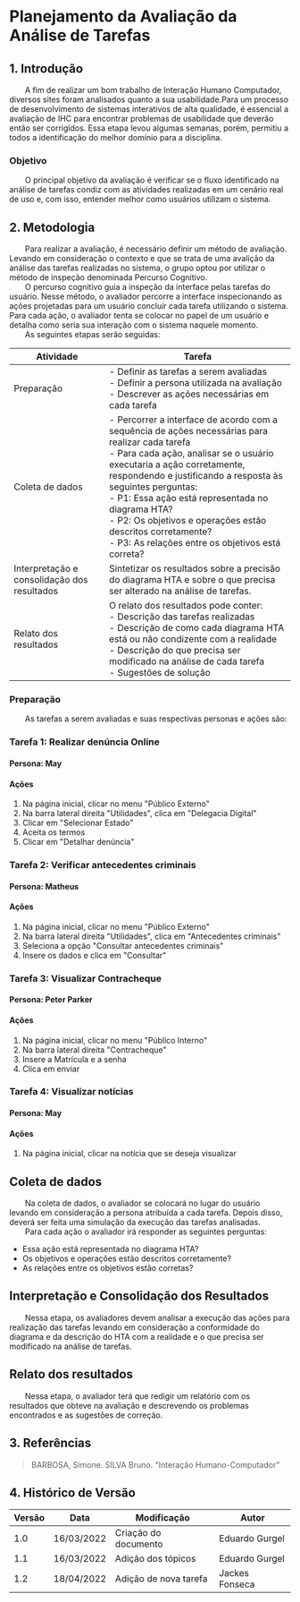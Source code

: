 # Planejamento da Avaliação da Análise de Tarefas

## 1. Introdução

&emsp;&emsp;A fim de realizar um bom trabalho de Interação Humano Computador, diversos sites foram analisados quanto a sua usabilidade.Para um processo de desenvolvimento de sistemas interativos de alta qualidade, é essencial a avaliação de IHC para encontrar problemas de usabilidade que deverão então ser corrigidos. Essa etapa levou algumas semanas, porém, permitiu a todos a identificação do melhor domínio para a disciplina.

### Objetivo

&emsp;&emsp;O principal objetivo da avaliação é verificar se o fluxo identificado na análise de tarefas condiz com as atividades realizadas em um cenário real de uso e, com isso, entender melhor como usuários utilizam o sistema.

## 2. Metodologia

&emsp;&emsp;Para realizar a avaliação, é necessário definir um método de avaliação. Levando em consideração o contexto e que se trata de uma avalição da análise das tarefas realizadas no sistema, o grupo optou por utilizar o método de inspeção denominada Percurso Cognitivo.<br>
&emsp;&emsp;O percurso cognitivo guia a inspeção da interface pelas tarefas do usuário. Nesse método, o avaliador percorre a interface inspecionando as ações projetadas para um usuário concluir cada tarefa utilizando o sistema. Para cada ação, o avaliador tenta se colocar no papel de um usuário e detalha como seria sua interação com o sistema naquele momento.<br>
&emsp;&emsp;As seguintes etapas serão seguidas:

| Atividade                                   | Tarefa                                                                                                                                                                                                                                                                                                                                                                                                                      |
| ------------------------------------------- | --------------------------------------------------------------------------------------------------------------------------------------------------------------------------------------------------------------------------------------------------------------------------------------------------------------------------------------------------------------------------------------------------------------------------- |
| Preparação                                  | - Definir as tarefas a serem avaliadas<br>- Definir a persona utilizada na avaliação<br>- Descrever as ações necessárias em cada tarefa<br>                                                                                                                                                                                                                                                                                 |
| Coleta de dados                             | - Percorrer a interface de acordo com a sequência de ações necessárias para realizar cada tarefa<br> - Para cada ação, analisar se o usuário executaria a ação corretamente, respondendo e justificando a resposta às seguintes perguntas:<br>- P1: Essa ação está representada no diagrama HTA?<br>- P2: Os objetivos e operações estão descritos corretamente?<br> - P3: As relações entre os objetivos está correta?<br> |
| Interpretação e consolidação dos resultados | Sintetizar os resultados sobre a precisão do diagrama HTA e sobre o que precisa ser alterado na análise de tarefas.                                                                                                                                                                                                                                                                                                         |
| Relato dos resultados                       | O relato dos resultados pode conter:<br>- Descrição das tarefas realizadas<br>- Descrição de como cada diagrama HTA está ou não condizente com a realidade<br>- Descrição do que precisa ser modificado na análise de cada tarefa<br> - Sugestões de solução                                                                                                                                                                |

### Preparação

&emsp;&emsp;As tarefas a serem avaliadas e suas respectivas personas e ações são:

### Tarefa 1: Realizar denúncia Online

#### Persona: May

#### Ações

1. Na página inicial, clicar no menu "Público Externo"
2. Na barra lateral direita "Utilidades", clica em "Delegacia Digital"
3. Clicar em "Selecionar Estado"
4. Aceita os termos
5. Clicar em "Detalhar denúncia"

### Tarefa 2: Verificar antecedentes criminais

#### Persona: Matheus

#### Ações

1. Na página inicial, clicar no menu "Público Externo"
2. Na barra lateral direita "Utilidades", clica em "Antecedentes criminais"
3. Seleciona a opção "Consultar antecedentes criminais"
4. Insere os dados e clica em "Consultar"

### Tarefa 3: Visualizar Contracheque

#### Persona: Peter Parker

#### Ações

1. Na página inicial, clicar no menu "Público Interno"
2. Na barra lateral direita "Contracheque"
3. Insere a Matrícula e a senha
4. Clica em enviar

### Tarefa 4: Visualizar notícias

#### Persona: May

#### Ações

1. Na página inicial, clicar na notícia que se deseja visualizar

## Coleta de dados

&emsp;&emsp;Na coleta de dados, o avaliador se colocará no lugar do usuário levando em consideração a persona atribuída a cada tarefa. Depois disso, deverá ser feita uma simulação da execução das tarefas analisadas.<br>
&emsp;&emsp;Para cada ação o avaliador irá responder as seguintes perguntas:

- Essa ação está representada no diagrama HTA?
- Os objetivos e operações estão descritos corretamente?
- As relações entre os objetivos estão corretas?

## Interpretação e Consolidação dos Resultados

&emsp;&emsp;Nessa etapa, os avaliadores devem analisar a execução das ações para realização das tarefas levando em consideração a conformidade do diagrama e da descrição do HTA com a realidade e o que precisa ser modificado na análise de tarefas.

## Relato dos resultados

&emsp;&emsp;Nessa etapa, o avaliador terá que redigir um relatório com os resultados que obteve na avaliação e descrevendo os problemas encontrados e as sugestões de correção.

## 3. Referências

> BARBOSA, Simone. SILVA Bruno. "Interação Humano-Computador"

## 4. Histórico de Versão

| Versão | Data       | Modificação          | Autor          |
| ------ | ---------- | -------------------- | -------------- |
| 1.0    | 16/03/2022 | Criação do documento | Eduardo Gurgel |
| 1.1    | 16/03/2022 | Adição dos tópicos   | Eduardo Gurgel |
| 1.2    | 18/04/2022 | Adição de nova tarefa| Jackes Fonseca |
